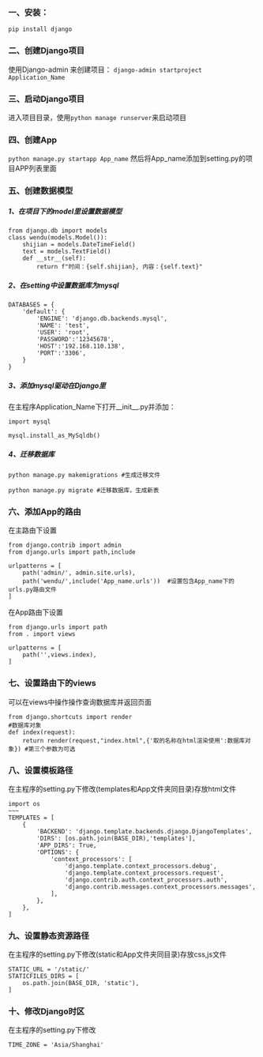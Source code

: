 ### 一、安装：
`pip install django`
### 二、创建Django项目
使用Django-admin 来创建项目：
`django-admin startproject Application_Name`
### 三、启动Django项目
进入项目目录，使用`python manage runserver`来启动项目
### 四、创建App
`python manage.py startapp App_name`
然后将App_name添加到setting.py的项目APP列表里面
### 五、创建数据模型
##### 1、在项目下的model里设置数据模型
```
from django.db import models
class wendu(models.Model()):
    shijian = models.DateTimeField()
    text = models.TextField()
    def __str__(self):
        return f"时间：{self.shijian}, 内容：{self.text}"
```
##### 2、在setting中设置数据库为mysql
```
DATABASES = {
    'default': {
        'ENGINE': 'django.db.backends.mysql',
        'NAME': 'test',
        'USER': 'root',
        'PASSWORD':'12345678',
        'HOST':'192.168.110.138',
        'PORT':'3306',
    }
}
```
##### 3、添加mysql驱动在Django里
在主程序Application_Name下打开__init__.py并添加：
```
import mysql

mysql.install_as_MySqldb()
```
##### 4、迁移数据库
```
python manage.py makemigrations #生成迁移文件

python manage.py migrate #迁移数据库，生成新表
```
### 六、添加App的路由
在主路由下设置
```
from django.contrib import admin
from django.urls import path,include

urlpatterns = [
    path('admin/', admin.site.urls),
    path('wendu/',include('App_name.urls'))  #设置包含App_name下的urls.py路由文件
]
```
在App路由下设置
```
from django.urls import path
from . import views

urlpatterns = [
    path('',views.index),
]
```
### 七、设置路由下的views
可以在views中操作操作查询数据库并返回页面
```
from django.shortcuts import render
#数据库对象
def index(request):
    return render(request,"index.html",{'取的名称在html渲染使用':数据库对象}) #第三个参数为可选
```
### 八、设置模板路径
在主程序的setting.py下修改(templates和App文件夹同目录)存放html文件
```
import os
~~~
TEMPLATES = [
    {
        'BACKEND': 'django.template.backends.django.DjangoTemplates',
        'DIRS': [os.path.join(BASE_DIR),'templates'],
        'APP_DIRS': True,
        'OPTIONS': {
            'context_processors': [
                'django.template.context_processors.debug',
                'django.template.context_processors.request',
                'django.contrib.auth.context_processors.auth',
                'django.contrib.messages.context_processors.messages',
            ],
        },
    },
]
```
### 九、设置静态资源路径
在主程序的setting.py下修改(static和App文件夹同目录)存放css,js文件
```
STATIC_URL = '/static/'
STATICFILES_DIRS = [
    os.path.join(BASE_DIR, 'static'),
]
```
### 十、修改Django时区
在主程序的setting.py下修改
```
TIME_ZONE = 'Asia/Shanghai'
```
